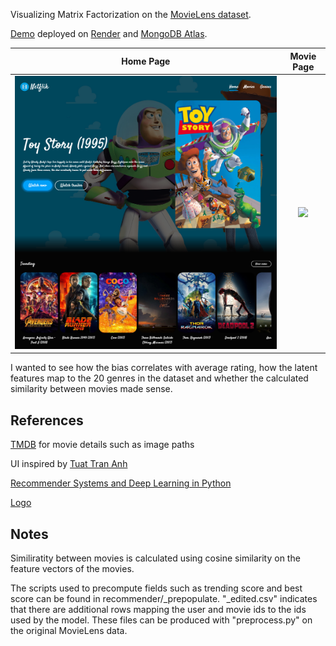 Visualizing Matrix Factorization on the [MovieLens dataset](https://grouplens.org/datasets/movielens/latest/).

[Demo](https://movie-recommender-app.onrender.com/) deployed on [Render](https://render.com/) and [MongoDB Atlas](https://www.mongodb.com/atlas/database).

|        Home Page         |        Movie Page         |
| :----------------------: | :-----------------------: |
| ![](screenshot_home.png) | ![](screenshot_movie.png) |

I wanted to see how the bias correlates with average rating, how the latent features map to the 20 genres in the dataset and whether the calculated similarity between movies made sense.

## References

[TMDB](https://developers.themoviedb.org/3/) for movie details such as image paths

UI inspired by [Tuat Tran Anh](https://www.youtube.com/watch?v=ntYXj9W1Ez8)

[Recommender Systems and Deep Learning in Python](https://www.udemy.com/course/recommender-systems/)

[Logo](https://icon-icons.com/icon/Clip-film-movie-multimedia-play-short-video/81330)

## Notes

Similiratity between movies is calculated using cosine similarity on the feature vectors of the movies.

The scripts used to precompute fields such as trending score and best score can be found in recommender/\_prepopulate. "\_edited.csv" indicates that there are additional rows mapping the user and movie ids to the ids used by the model. These files can be produced with "preprocess.py" on the original MovieLens data.
